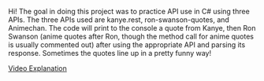 Hi! The goal in doing this project was to practice API use in C# using three APIs. The three APIs used are kanye.rest, ron-swanson-quotes, and Animechan. The code will print to the console a quote from Kanye, then Ron Swanson (anime quotes after Ron, though the method call for anime quotes is usually commented out) after using the appropriate API and parsing its response. Sometimes the quotes line up in a pretty funny way!

[Video Explanation](https://drive.google.com/file/d/1OO84l3I1TuwxVu62trK5cTEe0sgM-Ppb/view?usp=sharing)
